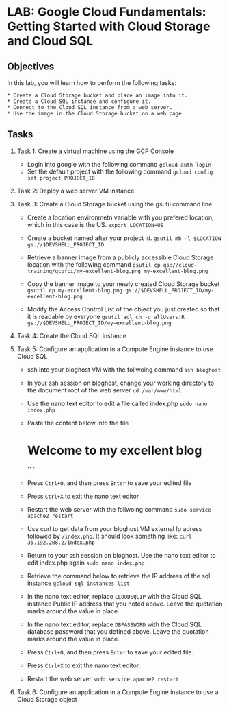 # LAB: Google Cloud Fundamentals: Getting Started with Cloud Storage and Cloud SQL

## Objectives

In this lab, you will learn how to perform the following tasks:

	* Create a Cloud Storage bucket and place an image into it.
	* Create a Cloud SQL instance and configure it.
	* Connect to the Cloud SQL instance from a web server.
	* Use the image in the Cloud Storage bucket on a web page.


## Tasks
1. Task 1: Create a virtual machine using the GCP Console
	- Login into google with the following command
		`gcloud auth login`
	- Set the default project with the following command
		`gcloud config set project PROJECT_ID`

2. Task 2: Deploy a web server VM instance

3. Task 3: Create a Cloud Storage bucket using the gsutil command line
	- Create a location environmetn variable with you prefered location, which in this case is the US.
		`export LOCATION=US`

	- Create a bucket named after your project id.
		`gsutil mb -l $LOCATION gs://$DEVSHELL_PROJECT_ID`

	- Retrieve a banner image from a publicly accessible Cloud Storage location with the following command
		`gsutil cp gs://cloud-training/gcpfci/my-excellent-blog.png my-excellent-blog.png`

	- Copy the banner image to your newly created Cloud Storage bucket
		`gsutil cp my-excellent-blog.png gs://$DEVSHELL_PROJECT_ID/my-excellent-blog.png`

	- Modify the Access Control List of the object you just created so that it is readable by everyone
		`gsutil acl ch -u allUsers:R gs://$DEVSHELL_PROJECT_ID/my-excellent-blog.png`


4. Task 4: Create the Cloud SQL instance

5. Task 5: Configure an application in a Compute Engine instance to use Cloud SQL
	- ssh into your bloghost VM with the follwoing command
		`ssh bloghost`

	- In your ssh session on bloghost, change your working directory to the document root of the web server
		`cd /var/www/html`

	- Use the nano text editor to edit a file called index.php
		`sudo nano index.php`

	- Paste the content below into the file
		`<html>
		<head><title>Welcome to my excellent blog</title></head>
		<body>
		<h1>Welcome to my excellent blog</h1>
		<?php
		 $dbserver = "CLOUDSQLIP";
		$dbuser = "blogdbuser";
		$dbpassword = "DBPASSWORD";
		// In a production blog, we would not store the MySQL
		// password in the document root. Instead, we would store it in a
		// configuration file elsewhere on the web server VM instance.
		`
		`$conn = new mysqli($dbserver, $dbuser, $dbpassword);
		``
		if (mysqli_connect_error()) {
		        echo ("Database connection failed: " . mysqli_connect_error());
		} else {
		        echo ("Database connection succeeded.");
		}
		?>``
		</body></html>
		`

	- Press `Ctrl+O`, and then press `Enter` to save your edited file

	- Press `Ctrl+X` to exit the nano text editor

	- Restart the web server with the follwoing command
	 	`sudo service apache2 restart`

	- Use curl to get data from your bloghost VM external Ip adress followed by `/index.php`. It should look something like:
		`curl 35.192.208.2/index.php`

	- Return to your ssh session on bloghost. Use the nano text editor to edit index.php again
		`sudo nano index.php`
	
	- Retrieve the command below to retrieve the IP address of the sql instance
		`gcloud sql instances list`

	- In the nano text editor, replace `CLOUDSQLIP` with the Cloud SQL instance Public IP address that you noted above. Leave the quotation marks around the value in place.

	- In the nano text editor, replace `DBPASSWORD` with the Cloud SQL database password that you defined above. Leave the quotation marks around the value in place.

	- Press `Ctrl+O`, and then press `Enter` to save your edited file.

	- Press `Ctrl+X` to exit the nano text editor.

	- Restart the web server
		`sudo service apache2 restart`


6. Task 6: Configure an application in a Compute Engine instance to use a Cloud Storage object